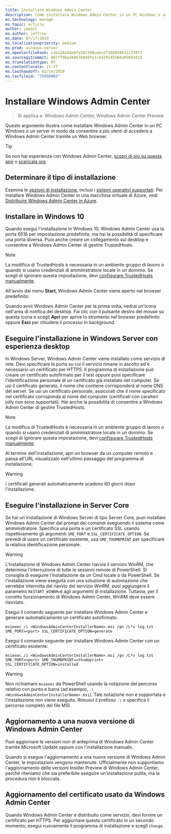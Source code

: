```yaml
---
title: Installare Windows Admin Center
description: Come installare Windows Admin Center in un PC Windows o un server in modo da consentire a più utenti di accedere a Windows Admin Center tramite un Web browser.
ms.technology: manage
ms.topic: article
author: jwwool
ms.author: jeffrew
ms.date: 07/17/2019
ms.localizationpriority: medium
ms.prod: windows-server
ms.openlocfilehash: cab128a3da9fa58c598cebcdf188058631c33977
ms.sourcegitcommit: 083ff9bed4867604dfe1cb42914550da05093d25
ms.translationtype: HT
ms.contentlocale: it-IT
ms.lasthandoff: 01/14/2020
ms.locfileid: "75950003"
---
```

# <a name="install-windows-admin-center"></a>Installare Windows Admin Center

> Si applica a: Windows Admin Center, Windows Admin Center Preview

Questo argomento illustra come installare Windows Admin Center in un PC Windows o un server in modo da consentire a più utenti di accedere a Windows Admin Center tramite un Web browser.

> [!Tip]
> Se non hai esperienza con Windows Admin Center,
> [scopri di più su questa app](../overview.md) o [scaricala ora](https://aka.ms/windowsadmincenter).

## <a name="determine-your-installation-type"></a>Determinare il tipo di installazione

Esamina le [opzioni di installazione](../plan/installation-options.md), inclusi i [sistemi operativi supportati](https://docs.microsoft.com/windows-server/manage/windows-admin-center/plan/installation-options#installation-supported-operating-systems). Per installare Windows Admin Center in una macchina virtuale di Azure, vedi [Distribuire Windows Admin Center in Azure](../azure/deploy-wac-in-azure.md).

## <a name="install-on-windows-10"></a>Installare in Windows 10

Quando esegui l'installazione in Windows 10, Windows Admin Center usa la porta 6516 per impostazione predefinita, ma hai la possibilità di specificare una porta diversa. Puoi anche creare un collegamento sul desktop e consentire a Windows Admin Center di gestire TrustedHosts.

> [!NOTE]
> La modifica di TrustedHosts è necessaria in un ambiente gruppo di lavoro o quando si usano credenziali di amministratore locale in un dominio. Se scegli di ignorare questa impostazione, devi [configurare TrustedHosts manualmente](../support/troubleshooting.md#configure-trustedhosts).

All'avvio dal menu **Start**, Windows Admin Center viene aperto nel browser predefinito.

Quando avvii Windows Admin Center per la prima volta, vedrai un'icona nell'area di notifica del desktop. Fai clic con il pulsante destro del mouse su questa icona e scegli **Apri** per aprire lo strumento nel browser predefinito oppure **Esci** per chiudere il processo in background.

## <a name="install-on-windows-server-with-desktop-experience"></a>Eseguire l'installazione in Windows Server con esperienza desktop

In Windows Server, Windows Admin Center viene installato come servizio di rete. Devi specificare la porta su cui il servizio rimane in ascolto ed è necessario un certificato per HTTPS. Il programma di installazione può creare un certificato autofirmato per il test oppure puoi specificare l'identificazione personale di un certificato già installato nel computer. Se usi il certificato generato, il nome che contiene corrisponderà al nome DNS del server. Se usi un certificato personale, assicurati che il nome specificato nel certificato corrisponda al nome del computer (certificati con caratteri jolly non sono supportati). Hai anche la possibilità di consentire a Windows Admin Center di gestire TrustedHosts.

> [!NOTE]
> La modifica di TrustedHosts è necessaria in un ambiente gruppo di lavoro o quando si usano credenziali di amministratore locale in un dominio. Se scegli di ignorare questa impostazione, devi [configurare TrustedHosts manualmente](../support/troubleshooting.md#configure-trustedhosts).

Al termine dell'installazione, apri un browser da un computer remoto e passa all'URL visualizzato nell'ultimo passaggio del programma di installazione.

> [!WARNING]
> I certificati generati automaticamente scadono 60 giorni dopo l'installazione.

## <a name="install-on-server-core"></a>Eseguire l'installazione in Server Core

Se hai un'installazione di Windows Server di tipo Server Core, puoi installare Windows Admin Center dal prompt dei comandi eseguendo il sistema come amministratore. Specifica una porta e un certificato SSL usando rispettivamente gli argomenti `SME_PORT` e `SSL_CERTIFICATE_OPTION`. Se prevedi di usare un certificato esistente, usa `SME_THUMBPRINT` per specificare la relativa identificazione personale.

> [!WARNING]
> L'installazione di Windows Admin Center riavvia il servizio WinRM, che determina l'interruzione di tutte le sessioni remote di PowerShell. Si consiglia di eseguire l'installazione da un Cmd locale o da PowerShell. Se l'installazione viene eseguita con una soluzione di automazione che verrebbe interrotta dal riavvio del servizio WinRM, puoi aggiungere il parametro ```RESTART_WINRM=0``` agli argomenti di installazione. Tuttavia, per il corretto funzionamento di Windows Admin Center, WinRM deve essere riavviato.

Esegui il comando seguente per installare Windows Admin Center e generare automaticamente un certificato autofirmato:

```   
msiexec /i <WindowsAdminCenterInstallerName>.msi /qn /L*v log.txt SME_PORT=<port> SSL_CERTIFICATE_OPTION=generate
```

Esegui il comando seguente per installare Windows Admin Center con un certificato esistente:

```
msiexec /i <WindowsAdminCenterInstallerName>.msi /qn /L*v log.txt SME_PORT=<port> SME_THUMBPRINT=<thumbprint> SSL_CERTIFICATE_OPTION=installed
```

> [!WARNING]
> Non richiamare `msiexec` da PowerShell usando la notazione del percorso relativo con punto e barra (ad esempio, `.\<WindowsAdminCenterInstallerName>.msi`). Tale notazione non è supportata e l'installazione non viene eseguita. Rimuovi il prefisso `.\` o specifica il percorso completo del file MSI.

## <a name="upgrading-to-a-new-version-of-windows-admin-center"></a>Aggiornamento a una nuova versione di Windows Admin Center

Puoi aggiornare le versioni non di anteprima di Windows Admin Center tramite Microsoft Update oppure con l'installazione manuale.

Quando si esegue l'aggiornamento a una nuova versione di Windows Admin Center, le impostazioni vengono mantenute. Ufficialmente non supportiamo l'aggiornamento delle versioni Insider Preview di Windows Admin Center, perché riteniamo che sia preferibile eseguire un'installazione pulita, ma la procedura non è bloccata.

## <a name="updating-the-certificate-used-by-windows-admin-center"></a>Aggiornamento del certificato usato da Windows Admin Center

Quando Windows Admin Center è distribuito come servizio, devi fornire un certificato per HTTPS. Per aggiornare questo certificato in un secondo momento, esegui nuovamente il programma di installazione e scegli ```change```.
